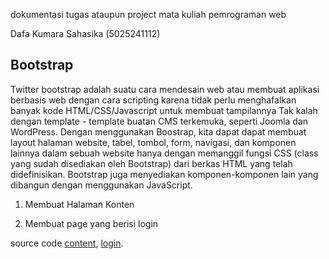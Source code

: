 dokumentasi tugas ataupun project mata kuliah pemrograman web

Dafa Kumara Sahasika (5025241112)

## Bootstrap

Twitter bootstrap adalah suatu cara mendesain web atau membuat aplikasi berbasis web dengan cara scripting karena tidak perlu menghafalkan banyak kode HTML/CSS/Javascript untuk membuat tampilannya
Tak kalah dengan template - template buatan CMS terkemuka, seperti Joomla dan WordPress.
Dengan menggunakan Boostrap, kita dapat dapat membuat layout halaman website, tabel, tombol, form, navigasi, dan komponen lainnya dalam sebuah website hanya dengan memanggil fungsi CSS (class yang sudah disediakan oleh Bootstrap) dari berkas HTML yang telah didefinisikan. 
Bootstrap juga menyediakan komponen-komponen lain yang dibangun dengan menggunakan JavaScript.

1. Membuat Halaman Konten

   
2. Membuat page yang berisi login


source code [content](bootstrap/content.html), [login](bootstrap/login.html).
